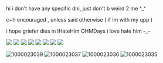 hi i don't have any specific dni, just don't b weird 2 me ^_^


c+h encouraged , unless said otherwise ( if im with my qpp )


i hope griefer dies in IHateHim OHMDays i love hate him -_-


![](https://44.media.tumblr.com/16d67805c57fbd7c4c2d97837dc917f8/9232849738014d31-ca/s250x250_c1_f1/036cef51023a6e3ea6f18a12222a5c5bc0ccfae0.gifv) ![](https://64.media.tumblr.com/8077c5e0f25caec089928faca543e08b/9c70f435e1e37c85-b0/s100x200/f2110091768f62748e52837abd05506ec9b45535.gifv) ![](https://64.media.tumblr.com/79852fbfd48c804529cd1c57d8469cc6/9c70f435e1e37c85-a3/s100x200/599798cee8ced02f98a3fa8a9f47d9c9bdc7007d.gifv) ![](https://64.media.tumblr.com/4ec27db14aed333d73e0c32c3648410c/2fbd147e6eae6b11-33/s100x200/7c78d47c2438efb1052f76240b7f8bd27bfb11d0.gifv) ![](https://64.media.tumblr.com/6ff1c89d918c1e0fde2761eb9aeffb92/2fbd147e6eae6b11-3f/s100x200/92cdacb0ed9ccbdf25c988c920a493cfc9e14930.gifv) ![](https://64.media.tumblr.com/04ad9a440aaf12482ae65ecf039025a8/424d134bf659d516-1e/s250x400/c4acc65f6d4fb1873274c0ca000c38dd6097fbb3.gifv) ![](https://64.media.tumblr.com/b1756cfa4e93827a6ae7422792a4aee8/424d134bf659d516-89/s250x400/b474ce3b017e327bb2b8870a2341eb4df2c37698.gifv) ![](https://64.media.tumblr.com/a70becffab4b0252fa136c3012fc3378/424d134bf659d516-48/s250x400/dcb948f1d2762263afef6175ece311fc623bbcf7.gifv)


![1000023039](https://github.com/user-attachments/assets/2a45c242-2f29-48e2-bfac-4dfcd0b4301a)
![1000023037](https://github.com/user-attachments/assets/c3ff124a-0fe8-4f1b-84eb-4e9dd69ac432)
![1000023036](https://github.com/user-attachments/assets/21780b8d-c4d9-4999-a071-905822c9fae3)
![1000023035](https://github.com/user-attachments/assets/21e242b5-992f-47d3-b008-b49104aa25e1)
